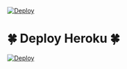 [![Deploy](https://telegra.ph/file/947fd52ad27c29dbe5d29.jpg)](https://heroku.com/deploy?template=https://github.com/BMALINGA123/Youtube-Downloader-Bot.git)
# 🍀 Deploy Heroku 🍀
[![Deploy](https://www.herokucdn.com/deploy/button.svg)](https://heroku.com/deploy?template=https://github.com/BMALINGA123/Youtube-Downloader-Bot.git)
